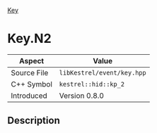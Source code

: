 [Key](index.md)
# Key.N2
| Aspect | Value |
| --- | --- |
| Source File | `libKestrel/event/key.hpp` |
| C++ Symbol | `kestrel::hid::kp_2` |
| Introduced | Version 0.8.0 |
## Description
